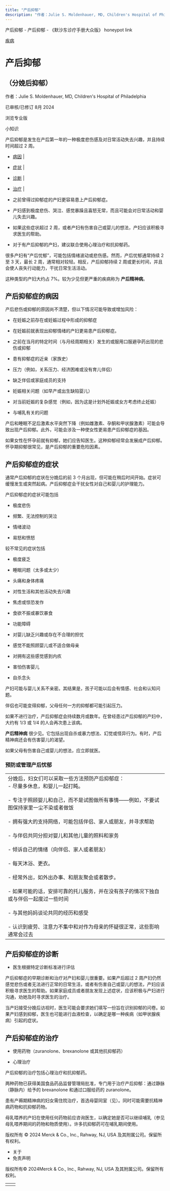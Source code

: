 ```yaml
---
title: "产后抑郁"
description: "作者：Julie S. Moldenhauer, MD, Children's Hospital of Philadelphia"
---
```


﻿产后抑郁 \- 产后抑郁 \- 《默沙东诊疗手册大众版》 honeypot link



[疾病](https://www.merckmanuals.com/home/resourcespages/healthyliving_rel2.3)

# 产后抑郁

## （分娩后抑郁）

作者：Julie S. Moldenhauer, MD, Children's Hospital of Philadelphia

已审核/已修订 8月 2024

浏览专业版

小知识

产后抑郁是发生在产后第一年的一种极度悲伤感及对日常活动失去兴趣，并且持续时间超过 2 周。

- [病因](#病因_v26523766_zh) \|
- [症状](#症状_v811872_zh) \|
- [诊断](#诊断_v811878_zh) \|
- [治疗](#治疗_v811911_zh) \|

- 之前曾得过抑郁症的产妇更容易患上产后抑郁症。

- 产妇感到极度悲伤、哭泣、感觉暴躁且喜怒无常，而且可能会对日常活动和婴儿失去兴趣。

- 如果这些症状超过 2 周，或者产妇有伤害自己或婴儿的想法，产妇应该积极寻求医生的帮助。

- 对于有产后抑郁的产妇，建议联合使用心理治疗和抗抑郁药。


很多产妇有“产后忧郁”，可能包括情绪波动或悲伤感。然而，产后忧郁通常持续 2 至 3 天，最长 2 周，通常相对较轻。相反，产后抑郁持续 2 周或更长时间，并且会使人丧失行动能力，干扰日常生活活动。

这种类型的产妇大约占 7%。较为少见但更严重的疾病称为 **产后精神病**。

## 产后抑郁症的病因

产后悲伤或抑郁的原因尚不清楚，但以下情况可能导致或增加风险：

- 在妊娠之前存在或妊娠过程中形成的抑郁症

- 在妊娠前就表现出抑郁情绪的产妇更易患产后抑郁症。

- 之前在当月的特定时间（与月经周期相关）发生的或服用口服避孕药出现的悲伤或抑郁

- 患有抑郁症的近亲（家族史）

- 压力（例如，关系压力、经济困难或没有育儿伴侣）

- 缺乏伴侣或家庭成员的支持

- 妊娠相关问题（如早产或出生缺陷婴儿）

- 对当前妊娠的复杂感觉（例如，因为这是计划外妊娠或女方考虑终止妊娠）

- 与哺乳有关的问题


产后和睡眠不足后激素水平突然下降（例如雌激素、孕酮和甲状腺激素）可能会导致出现产后抑郁。此外，可能会涉及一种使女性更易患产后抑郁症的基因。

如果女性在怀孕前就有抑郁，她们应告知医生。这种抑郁经常会发展成产后抑郁。怀孕期抑郁很常见，是产后抑郁的重要危险因素。

## 产后抑郁症的症状

通常产后抑郁的症状在分娩后的前 3 个月出现，但可能在稍后时间开始。症状可缓慢发生或突然起病。产后抑郁症会干扰女性对自己和婴儿的护理能力。

产后抑郁症的症状可能包括

- 极度悲伤

- 频繁、无法控制的哭泣

- 情绪波动

- 易怒和愤怒


较不常见的症状包括

- 极度疲乏

- 睡眠问题（太多或太少）

- 头痛和身体疼痛

- 对性生活和其他活动失去兴趣

- 焦虑或惊恐发作

- 食欲不振或暴饮暴食

- 功能障碍

- 对婴儿缺乏兴趣或存在不合理的担忧

- 感觉不能照顾婴儿或不适合做母亲

- 对拥有这些感觉感到内疚

- 害怕伤害婴儿

- 自杀念头


产妇可能与婴儿关系不亲密。其结果是，孩子可能以后会有情感、社会和认知问题。

伴侣也可能变得抑郁，父母任何一方的抑郁都可能引起压力。

如果不进行治疗，产后抑郁症会持续数月或数年。在曾经患过产后抑郁的产妇中，大约有 1/3 或 1/4 的人会再次患上该病。

**产后精神病** 很少见。它包括出现自杀或暴力想法、幻觉或怪异行为。有时，产后精神病还会有伤害婴儿的渴望。

如果父母有伤害自己或婴儿的想法，应立即就医。

### 预防或管理产后忧郁

|     |
| --- |
| 分娩后，妇女们可以采取一些方法预防产后抑郁症：<br>- 尽量多休息，和婴儿一起打盹。<br>  <br>- 专注于照顾婴儿和自己，而不是试图做所有事情——例如，不要试图保持家里一尘不染或者做饭<br>  <br>- 拥有强大的支持网络，可能包括伴侣、家人或朋友，并寻求帮助<br>  <br>- 与伴侣共同分担对婴儿和其他儿童的照料和家务<br>  <br>- 倾诉自己的情绪（向伴侣、家人或者朋友）<br>  <br>- 每天沐浴、更衣。<br>  <br>- 经常外出，如外出办事、和朋友聚会或者散步。<br>  <br>- 如果可能的话，安排可靠的托儿服务，并在没有孩子的情况下独自或与伴侣一起度过一些时间 <br>  <br>- 与其他妈妈谈论共同的经历和感受<br>  <br>- 认识到疲劳、注意力不集中和对作为母亲的怀疑很正常，这些影响通常会过去 |

## 产后抑郁症的诊断

- 医生根据特定诊断标准进行评估


产后抑郁症的早期诊断和治疗对产妇和婴儿很重要。如果产后超过 2 周产妇仍然感觉悲伤或者无法进行正常的日常生活，或者有伤害自己或婴儿的想法，产妇应该积极寻求医生的帮助。如果家庭成员或者朋友发现上述症状，应该积极与产妇进行沟通，劝她及时寻求医生的治疗。

当产妇接受分娩后访视时，医生可能会要求她们填写一份旨在识别抑郁的问卷。如果产妇感到抑郁，医生也可能进行血液检查，以确定是哪一种疾病（如甲状腺疾病）引起的症状。

## 产后抑郁症的治疗

- 使用药物（zuranolone、brexanolone 或其他抗抑郁药）

- 心理治疗


产后抑郁的治疗包括心理治疗和抗抑郁药。

两种药物已获得美国食品药品监督管理局批准，专门用于治疗产后抑郁：通过静脉（静脉内）给予的 brexanolone 和通过口服给药的 zuranolone。

患有产褥期精神病的妇女需住院治疗，首选母婴同室（见）。同时可能需要抗精神病药物和抗抑郁药物。

母乳喂养的产妇在使用任何药物前应咨询医生，以确定她是否可以继续哺乳（参见母乳喂养期间的药物和物质使用）。许多抗抑郁药可在哺乳期间使用。



版权所有 © 2024
Merck & Co., Inc., Rahway, NJ, USA 及其附属公司。保留所有权利。

- 关于
- 免责声明

版权所有© 2024Merck & Co., Inc., Rahway, NJ, USA 及其附属公司。保留所有权利。

|     |     |
| --- | --- |
|  |  |